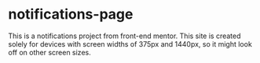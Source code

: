 # notifications-page
This is a notifications project from front-end mentor. This site is created solely for devices with screen widths of 375px and 1440px, so it might look off on other screen sizes.
